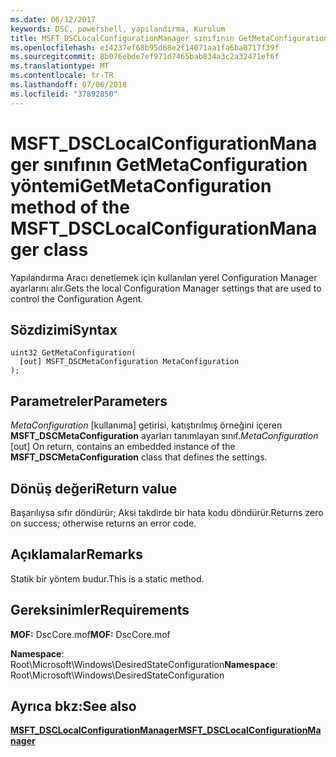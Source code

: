 ```yaml
---
ms.date: 06/12/2017
keywords: DSC, powershell, yapılandırma, Kurulum
title: MSFT_DSCLocalConfigurationManager sınıfının GetMetaConfiguration yöntemi
ms.openlocfilehash: e14237ef68b95d68e2f14071aa1fa6ba0717f39f
ms.sourcegitcommit: 8b076ebde7ef971d7465bab834a3c2a32471ef6f
ms.translationtype: MT
ms.contentlocale: tr-TR
ms.lasthandoff: 07/06/2018
ms.locfileid: "37892850"
---
```

# <a name="getmetaconfiguration-method-of-the-msftdsclocalconfigurationmanager-class"></a><span data-ttu-id="0e5ea-103">MSFT_DSCLocalConfigurationManager sınıfının GetMetaConfiguration yöntemi</span><span class="sxs-lookup"><span data-stu-id="0e5ea-103">GetMetaConfiguration method of the MSFT_DSCLocalConfigurationManager class</span></span>

<span data-ttu-id="0e5ea-104">Yapılandırma Aracı denetlemek için kullanılan yerel Configuration Manager ayarlarını alır.</span><span class="sxs-lookup"><span data-stu-id="0e5ea-104">Gets the local Configuration Manager settings that are used to control the Configuration Agent.</span></span>

## <a name="syntax"></a><span data-ttu-id="0e5ea-105">Sözdizimi</span><span class="sxs-lookup"><span data-stu-id="0e5ea-105">Syntax</span></span>

```mof
uint32 GetMetaConfiguration(
  [out] MSFT_DSCMetaConfiguration MetaConfiguration
);
```

## <a name="parameters"></a><span data-ttu-id="0e5ea-106">Parametreler</span><span class="sxs-lookup"><span data-stu-id="0e5ea-106">Parameters</span></span>

<span data-ttu-id="0e5ea-107">*MetaConfiguration* \[kullanıma\] getirisi, katıştırılmış örneğini içeren **MSFT_DSCMetaConfiguration** ayarları tanımlayan sınıf.</span><span class="sxs-lookup"><span data-stu-id="0e5ea-107">*MetaConfiguration* \[out\] On return, contains an embedded instance of the **MSFT_DSCMetaConfiguration** class that defines the settings.</span></span>

## <a name="return-value"></a><span data-ttu-id="0e5ea-108">Dönüş değeri</span><span class="sxs-lookup"><span data-stu-id="0e5ea-108">Return value</span></span>

<span data-ttu-id="0e5ea-109">Başarılıysa sıfır döndürür; Aksi takdirde bir hata kodu döndürür.</span><span class="sxs-lookup"><span data-stu-id="0e5ea-109">Returns zero on success; otherwise returns an error code.</span></span>

## <a name="remarks"></a><span data-ttu-id="0e5ea-110">Açıklamalar</span><span class="sxs-lookup"><span data-stu-id="0e5ea-110">Remarks</span></span>

<span data-ttu-id="0e5ea-111">Statik bir yöntem budur.</span><span class="sxs-lookup"><span data-stu-id="0e5ea-111">This is a static method.</span></span>

## <a name="requirements"></a><span data-ttu-id="0e5ea-112">Gereksinimler</span><span class="sxs-lookup"><span data-stu-id="0e5ea-112">Requirements</span></span>

<span data-ttu-id="0e5ea-113">**MOF:** DscCore.mof</span><span class="sxs-lookup"><span data-stu-id="0e5ea-113">**MOF:** DscCore.mof</span></span>

<span data-ttu-id="0e5ea-114">**Namespace**: Root\Microsoft\Windows\DesiredStateConfiguration</span><span class="sxs-lookup"><span data-stu-id="0e5ea-114">**Namespace**: Root\Microsoft\Windows\DesiredStateConfiguration</span></span>

## <a name="see-also"></a><span data-ttu-id="0e5ea-115">Ayrıca bkz:</span><span class="sxs-lookup"><span data-stu-id="0e5ea-115">See also</span></span>

[<span data-ttu-id="0e5ea-116">**MSFT_DSCLocalConfigurationManager**</span><span class="sxs-lookup"><span data-stu-id="0e5ea-116">**MSFT_DSCLocalConfigurationManager**</span></span>](msft-dsclocalconfigurationmanager.md)